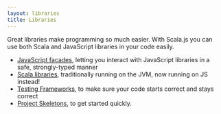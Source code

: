 ```yaml
---
layout: libraries
title: Libraries
---
```


Great libraries make programming so much easier. With Scala.js you can use both Scala and JavaScript libraries in your code easily.

- [JavaScript facades](facades.html), letting you interact with JavaScript libraries in a safe, strongly-typed manner
- [Scala libraries](libs.html), traditionally running on the JVM, now running on JS instead!
- [Testing Frameworks](testing.html), to make sure your code starts correct and stays correct
- [Project Skeletons](skeletons.html), to get started quickly.

